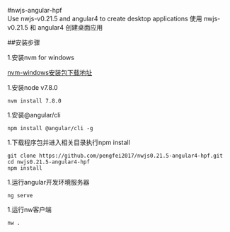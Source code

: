 #nwjs-angular-hpf   
Use nwjs-v0.21.5 and angular4 to create desktop applications 使用 nwjs-v0.21.5 和 angular4 创建桌面应用

##安装步骤  

1.安装nvm for windows

[nvm-windows安装包下载地址](https://github.com/coreybutler/nvm-windows/releases)

1.安装node v7.8.0
~~~
nvm install 7.8.0
~~~

1.安装@angular/cli
~~~
npm install @angular/cli -g
~~~

1.下载程序包并进入相关目录执行npm install
~~~
git clone https://github.com/pengfei2017/nwjs0.21.5-angular4-hpf.git
cd nwjs0.21.5-angular4-hpf
npm install
~~~

1.运行angular开发环境服务器
~~~
ng serve
~~~

1.运行nw客户端
~~~
nw .
~~~

